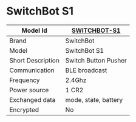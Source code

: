 # SwitchBot S1

|Model Id|[SWITCHBOT-S1](https://github.com/theengs/decoder/blob/development/src/devices/SBS1_json.h)|
|-|-|
|Brand|SwitchBot|
|Model|SwitchBot S1|
|Short Description|Switch Button Pusher|
|Communication|BLE broadcast|
|Frequency|2.4Ghz|
|Power source|1 CR2|
|Exchanged data|mode, state, battery|
|Encrypted|No|
